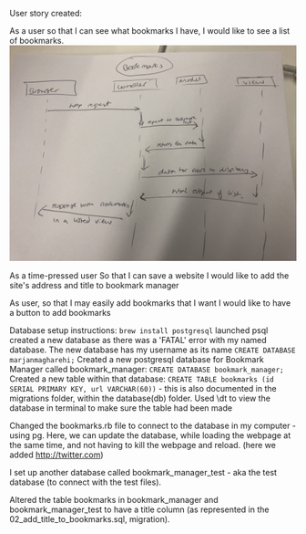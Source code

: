 User story created:

As a user so that I can see what bookmarks I have, I would like to see a list of bookmarks.
<img src = "sequence_diagram.jpg">

As a time-pressed user
So that I can save a website
I would like to add the site's address and title to bookmark manager

As user, so that I may easily add bookmarks that I want
I would like to have a button to add bookmarks

Database setup instructions:
`brew install postgresql`
launched psql
created a new database as there was a 'FATAL' error with my named database. The new database has my username as its name
  `CREATE DATABASE marjanmagharehi;`
Created a new postgresql database for Bookmark Manager called bookmark_manager:
  `CREATE DATABASE bookmark_manager;`
Created a new table within that database:
  `CREATE TABLE bookmarks (id SERIAL PRIMARY KEY, url VARCHAR(60))`
    - this is also documented in the migrations folder, within the database(db) folder.
Used \dt to view the database in terminal to make sure the table had been made

Changed the bookmarks.rb file to connect to the database in my computer - using pg. Here,
we can update the database, while loading the webpage at the same time, and not having to kill the webpage and reload. (here we added http://twitter.com)

I set up another database called bookmark_manager_test - aka the test database (to connect with the test files).

Altered the table bookmarks in bookmark_manager and bookmark_manager_test to have a title column (as represented in the 02_add_title_to_bookmarks.sql, migration).
